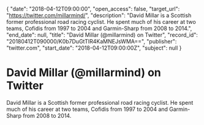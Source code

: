 {
  "date": "2018-04-12T09:00:00", 
  "open_access": false, 
  "target_url": "https://twitter.com/millarmind/", 
  "description": "David Millar is a Scottish former professional road racing cyclist. He spent much of his career at two teams, Cofidis from 1997 to 2004 and Garmin-Sharp from 2008 to 2014.", 
  "end_date": null, 
  "title": "David Millar (@millarmind) on Twitter", 
  "record_id": "20180412T090000/K0b7DuGtTIR4KaMNEJsWMA==", 
  "publisher": "twitter.com", 
  "start_date": "2018-04-12T09:00:00Z", 
  "subject": null
}

# David Millar (@millarmind) on Twitter

David Millar is a Scottish former professional road racing cyclist. He spent much of his career at two teams, Cofidis from 1997 to 2004 and Garmin-Sharp from 2008 to 2014.